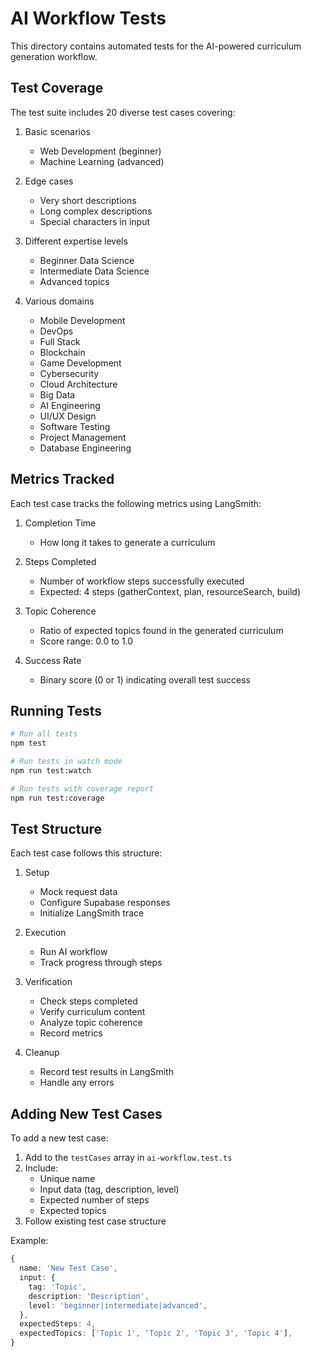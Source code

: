 # AI Workflow Tests

This directory contains automated tests for the AI-powered curriculum generation workflow.

## Test Coverage

The test suite includes 20 diverse test cases covering:

1. Basic scenarios
   - Web Development (beginner)
   - Machine Learning (advanced)

2. Edge cases
   - Very short descriptions
   - Long complex descriptions
   - Special characters in input

3. Different expertise levels
   - Beginner Data Science
   - Intermediate Data Science
   - Advanced topics

4. Various domains
   - Mobile Development
   - DevOps
   - Full Stack
   - Blockchain
   - Game Development
   - Cybersecurity
   - Cloud Architecture
   - Big Data
   - AI Engineering
   - UI/UX Design
   - Software Testing
   - Project Management
   - Database Engineering

## Metrics Tracked

Each test case tracks the following metrics using LangSmith:

1. Completion Time
   - How long it takes to generate a curriculum

2. Steps Completed
   - Number of workflow steps successfully executed
   - Expected: 4 steps (gatherContext, plan, resourceSearch, build)

3. Topic Coherence
   - Ratio of expected topics found in the generated curriculum
   - Score range: 0.0 to 1.0

4. Success Rate
   - Binary score (0 or 1) indicating overall test success

## Running Tests

```bash
# Run all tests
npm test

# Run tests in watch mode
npm run test:watch

# Run tests with coverage report
npm run test:coverage
```

## Test Structure

Each test case follows this structure:

1. Setup
   - Mock request data
   - Configure Supabase responses
   - Initialize LangSmith trace

2. Execution
   - Run AI workflow
   - Track progress through steps

3. Verification
   - Check steps completed
   - Verify curriculum content
   - Analyze topic coherence
   - Record metrics

4. Cleanup
   - Record test results in LangSmith
   - Handle any errors

## Adding New Test Cases

To add a new test case:

1. Add to the `testCases` array in `ai-workflow.test.ts`
2. Include:
   - Unique name
   - Input data (tag, description, level)
   - Expected number of steps
   - Expected topics
3. Follow existing test case structure

Example:
```typescript
{
  name: 'New Test Case',
  input: {
    tag: 'Topic',
    description: 'Description',
    level: 'beginner|intermediate|advanced',
  },
  expectedSteps: 4,
  expectedTopics: ['Topic 1', 'Topic 2', 'Topic 3', 'Topic 4'],
}
``` 